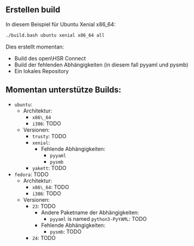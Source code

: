 
## Erstellen build

In diesem Beispiel für Ubuntu Xenial x86\_64:

```bash
./build.bash ubuntu xenial x86_64 all
```
Dies erstellt momentan:

- Build des open\HSR Connect
- Build der fehlenden Abhängigkeiten (in diesem fall pyyaml und pysmb)
- Ein lokales Repository

## Momentan unterstütze Builds:

- ```ubuntu```:
  - Architektur:
    - ```x86\_64```
    - ```i386```: TODO
  - Versionen:
    - ```trusty```: TODO
    - ```xenial```:
      - Fehlende Abhängigkeiten:
        - ```pyyaml```
        - ```pysmb```
    - ```yakett```: TODO
- ```fedora```: TODO
  - Architektur:
    - ```x86\_64```: TODO
    - ```i386```: TODO
  - Versionen:
    - ```23```: TODO
      - Andere Paketname der Abhängigkeiten:
        - ```pyyaml``` is named ```python3-PyYAML```: TODO
      - Fehlende Abhängigkeiten:
        - ```pysmb```: TODO
    - ```24```: TODO
